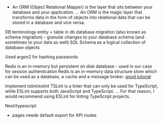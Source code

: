 - An ORM (Object Relational Mapper) is the layer that sits between your database and your application. ... An ORM is the magic layer that transforms data in the form of objects into relational data that can be stored in a database and vice versa.

DB terminology
entity = table in db
database migration (also known as schema migration) - granular changes to your database schema (and sometimes to your data as well)
SQL Schema as a logical collection of database objects

Used argon2 for hashing passwords

Redis is an in-memory but persistent on disk database - used in our case for session authentication
Redis is an in-memory data structure store which can be used as a database, a cache and a message broker. [good tutorial](https://hackernoon.com/using-redis-with-node-js-8d87a48c5dd7)

Implement tslint/eslint
TSLint is a linter that can only be used for TypeScript, while ESLint supports both JavaScript and TypeScript. ... For that reason, I would recommend using ESLint for linting TypeScript projects.

Next/typescript
- pages neede default export for API routes